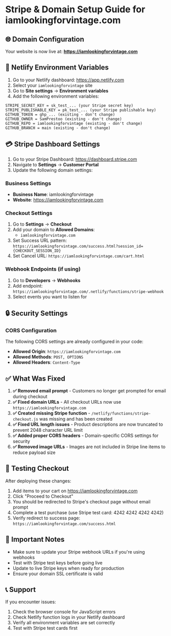 # Stripe & Domain Setup Guide for iamlookingforvintage.com

## 🌐 Domain Configuration

Your website is now live at: **https://iamlookingforvintage.com**

## 🔧 Netlify Environment Variables

1. Go to your Netlify dashboard: https://app.netlify.com
2. Select your `iamlookingforvintage` site
3. Go to **Site settings** → **Environment variables**
4. Add the following environment variables:

```
STRIPE_SECRET_KEY = sk_test_... (your Stripe secret key)
STRIPE_PUBLISHABLE_KEY = pk_test_... (your Stripe publishable key)
GITHUB_TOKEN = ghp_... (existing - don't change)
GITHUB_OWNER = SamPrestoo (existing - don't change)
GITHUB_REPO = iamlookingforvintage (existing - don't change)
GITHUB_BRANCH = main (existing - don't change)
```

## 💳 Stripe Dashboard Settings

1. Go to your Stripe Dashboard: https://dashboard.stripe.com
2. Navigate to **Settings** → **Customer Portal**
3. Update the following domain settings:

### Business Settings
- **Business Name**: iamlookingforvintage
- **Website**: https://iamlookingforvintage.com

### Checkout Settings
1. Go to **Settings** → **Checkout**
2. Add your domain to **Allowed Domains**: 
   - `iamlookingforvintage.com`
3. Set Success URL pattern: `https://iamlookingforvintage.com/success.html?session_id={CHECKOUT_SESSION_ID}`
4. Set Cancel URL: `https://iamlookingforvintage.com/cart.html`

### Webhook Endpoints (if using)
1. Go to **Developers** → **Webhooks**
2. Add endpoint: `https://iamlookingforvintage.com/.netlify/functions/stripe-webhook`
3. Select events you want to listen for

## 🔒 Security Settings

### CORS Configuration
The following CORS settings are already configured in your code:
- **Allowed Origin**: `https://iamlookingforvintage.com`
- **Allowed Methods**: `POST, OPTIONS`
- **Allowed Headers**: `Content-Type`

## ✅ What Was Fixed

1. **✅ Removed email prompt** - Customers no longer get prompted for email during checkout
2. **✅ Fixed domain URLs** - All checkout URLs now use `https://iamlookingforvintage.com`
3. **✅ Created missing Stripe function** - `/netlify/functions/stripe-checkout.js` was missing and has been created
4. **✅ Fixed URL length issues** - Product descriptions are now truncated to prevent 2048 character URL limit
5. **✅ Added proper CORS headers** - Domain-specific CORS settings for security
6. **✅ Removed image URLs** - Images are not included in Stripe line items to reduce payload size

## 🧪 Testing Checkout

After deploying these changes:

1. Add items to your cart on https://iamlookingforvintage.com
2. Click "Proceed to Checkout"
3. You should be redirected to Stripe's checkout page without email prompt
4. Complete a test purchase (use Stripe test card: 4242 4242 4242 4242)
5. Verify redirect to success page: `https://iamlookingforvintage.com/success.html`

## 🚨 Important Notes

- Make sure to update your Stripe webhook URLs if you're using webhooks
- Test with Stripe test keys before going live
- Update to live Stripe keys when ready for production
- Ensure your domain SSL certificate is valid

## 📞 Support

If you encounter issues:
1. Check the browser console for JavaScript errors
2. Check Netlify function logs in your Netlify dashboard
3. Verify all environment variables are set correctly
4. Test with Stripe test cards first